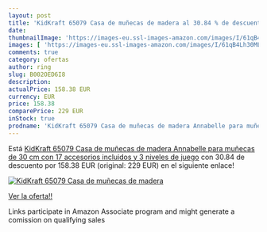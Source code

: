 ```yaml
---
layout: post
title: 'KidKraft 65079 Casa de muñecas de madera al 30.84 % de descuento'
date: 
thumbnailImage: 'https://images-eu.ssl-images-amazon.com/images/I/61qB4Lh30ML._SL200_.jpg'
images: [ 'https://images-eu.ssl-images-amazon.com/images/I/61qB4Lh30ML._SL200_.jpg' ]
comments: true
category: ofertas
author: ring
slug: B002OED6I8
description:
actualPrice: 158.38 EUR
currency: EUR
price: 158.38
comparePrice: 229 EUR
inStock: true
prodname: 'KidKraft 65079 Casa de muñecas de madera Annabelle para muñecas de 30 cm con 17 accesorios incluidos y 3 niveles de juego'
---
```


Está [KidKraft 65079 Casa de muñecas de madera Annabelle para muñecas de 30 cm con 17 accesorios incluidos y 3 niveles de juego](https://www.amazon.es/dp/B002OED6I8/?tag=tolees-21) con 30.84 de descuento por 158.38 EUR (original: 229 EUR) en el siguiente enlace!

[![KidKraft 65079 Casa de muñecas de madera](https://images-eu.ssl-images-amazon.com/images/I/61qB4Lh30ML._SL200_.jpg)](https://www.amazon.es/dp/B002OED6I8/?tag=tolees-21)

[Ver la oferta!!](https://www.amazon.es/dp/B002OED6I8/?tag=tolees-21)

Links participate in Amazon Associate program and might generate a comission on qualifying sales


